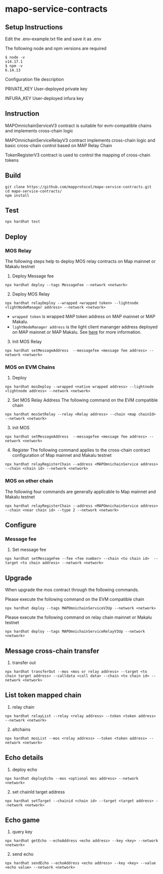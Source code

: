 # mapo-service-contracts

## Setup Instructions
Edit the .env-example.txt file and save it as .env

The following node and npm versions are required
````
$ node -v
v14.17.1
$ npm -v
6.14.13
````

Configuration file description

PRIVATE_KEY User-deployed private key

INFURA_KEY User-deployed infura key

## Instruction
MAPOmnichainServiceV3 contract is suitable for evm-compatible chains and implements cross-chain logic

MAPOmnichainServiceRelayV3 contract implements cross-chain logic and basic cross-chain control based on MAP Relay Chain

TokenRegisterV3 contract is used to control the mapping of cross-chain tokens

## Build

```shell
git clone https://github.com/mapprotocol/mapo-service-contracts.git
cd mapo-service-contracts/
npm install
```

## Test

```shell
npx hardhat test
```



## Deploy

### MOS Relay
The following steps help to deploy MOS relay contracts on Map mainnet or Makalu testnet

1. Deploy Message fee
```
npx hardhat deploy --tags MessageFee --network <network>
````
2. Deploy MOS Relay

```
npx hardhat relayDeploy --wrapped <wrapped token> --lightnode <lightNodeManager address> --network <network>
````

* `wrapped token` is wrapped MAP token address on MAP mainnet or MAP Makalu.
* `lightNodeManager address` is the light client mananger address deployed on MAP mainnet or MAP Makalu. See [here](../protocol/README.md) for more information.

3. Init MOS Relay
```
npx hardhat setMessageAddress  --messagefee <message fee address> --network <network>
````

### MOS on EVM Chains

1. Deploy
```
npx hardhat mosDeploy --wrapped <native wrapped address> --lightnode <lightnode address> --network <network>
```

2. Set MOS Relay Address
   The following command on the EVM compatible chain
```
npx hardhat mosSetRelay --relay <Relay address> --chain <map chainId> --network <network>
```
3. Init MOS
```
npx hardhat setMessageAddress  --messagefee <message fee address> --network <network>
````

4. Register
   The following command applies to the cross-chain contract configuration of Map mainnet and Makalu testnet
```
npx hardhat relayRegisterChain --address <MAPOmnichainService address> --chain <chain id> --network <network>
```

### MOS on other chain

The following four commands are generally applicable to Map mainnet and Makalu testnet
```
npx hardhat relayRegisterChain --address <MAPOmnichainService address> --chain <near chain id> --type 2 --network <network>
```

## Configure

### Message fee


1. Set message fee
```
npx hardhat setMessageFee --fee <fee number> --chain <to chain id>  --target <to chain address> --network <network>
```


## Upgrade

When upgrade the mos contract through the following commands.

Please execute the following command on the EVM compatible chain

```
npx hardhat deploy --tags MAPOmnichainServiceV3Up --network <network>
```

Please execute the following command on relay chain mainnet or Makalu testnet
```
npx hardhat deploy --tags MAPOmnichainServiceRelayV3Up --network <network>
```

## Message cross-chain transfer

1.  transfer out
```
npx hardhat transferOut --mos <mos or relay address> --target <to chain target address> --calldata <call data> --chain <to chain id> --network <network>
```


## List token mapped chain

1. relay chain
```
npx hardhat relayList --relay <relay address> --token <token address> --network <network>
```

2. altchains
```
npx hardhat mosList --mos <relay address> --token <token address> --network <network>
```

## Echo details

1. deploy echo

```
npx hardhat deployEcho --mos <optional mos address> --network <network>
```
2. set chainId target address
```
npx hardhat setTarget --chainid <chain id> --target <target address> --network <network>
```

## Echo game

1. query key

```
npx hardhat getEcho --echoAddress <echo address> --key <key> --network <network>
```
2. send echo

```
npx hardhat sendEcho --echoAddress <echo address> --key <key> --value <echo value> --network <network>
```